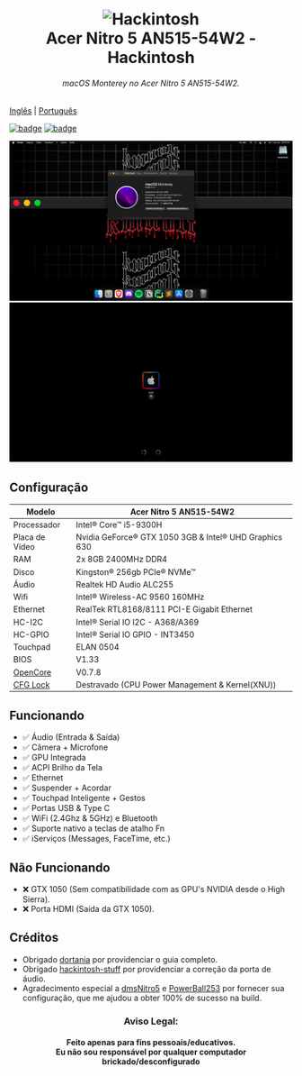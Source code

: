 <h1 align="center">
  <img src="img/logo.png" alt="Hackintosh" width="200px">
  <br>
    Acer Nitro 5 AN515-54W2 - Hackintosh
</h1>
<h6 align="center">macOS Monterey no Acer Nitro 5 AN515-54W2.</h6>

[Inglês](README.md) | [Português](README-pt-BR.md)

[![badge](https://img.shields.io/badge/macOS-Monterey_V12.2.1-white.svg)]() 
[![badge](https://img.shields.io/badge/OpenCore-V0.7.8-blue.svg)](https://github.com/acidanthera/OpenCorePkg/releases/tag/0.7.8)

<img src="img/Specs.png" alt="macOS Monterey">
<img src="img/Boot.png" alt="OpenCore Boot">

## Configuração

| Modelo                                                                                               | Acer Nitro 5 AN515-54W2                                |
|------------------------------------------------------------------------------------------------------|--------------------------------------------------------|
| Processador                                                                                          | Intel® Core™ i5-9300H                                  |
| Placa de Vídeo                                                                                       | Nvidia GeForce® GTX 1050 3GB & Intel® UHD Graphics 630 |
| RAM                                                                                                  | 2x 8GB 2400MHz DDR4                                    |
| Disco                                                                                                | Kingston® 256gb PCIe® NVMe™                            |
| Áudio                                                                                                | Realtek HD Audio ALC255                                |
| Wifi                                                                                                 | Intel® Wireless-AC 9560 160MHz                         |
| Ethernet                                                                                             | RealTek RTL8168/8111 PCI-E Gigabit Ethernet            |
| HC-I2C                                                                                               | Intel® Serial IO I2C - A368/A369                       |
| HC-GPIO                                                                                              | Intel® Serial IO GPIO - INT3450                        |
| Touchpad                                                                                             | ELAN 0504                                              |
| BIOS                                                                                                 | V1.33                                                  |
| [OpenCore](https://github.com/acidanthera/OpenCorePkg)                                               | V0.7.8                                                 |
| [CFG Lock](https://www.reddit.com/r/hackintosh/comments/hz2rtm/cfg_lockunlocking_alternative_method) | Destravado (CPU Power Management & Kernel(XNU))        |

## Funcionando

- ✅ Áudio (Entrada & Saída)
- ✅ Câmera + Microfone
- ✅ GPU Integrada
- ✅ ACPI Brilho da Tela
- ✅ Ethernet
- ✅ Suspender + Acordar
- ✅ Touchpad Inteligente + Gestos
- ✅ Portas USB & Type C
- ✅ WiFi (2.4Ghz & 5GHz) e Bluetooth
- ✅ Suporte nativo a teclas de atalho Fn
- ✅ iServiços (Messages, FaceTime, etc.)

## Não Funcionando

- ❌ GTX 1050 (Sem compatibilidade com as GPU's NVIDIA desde o High Sierra).
- ❌ Porta HDMI (Saída da GTX 1050).


## Créditos

- Obrigado [dortania](https://dortania.github.io/OpenCore-Install-Guide) por providenciar o guia completo.
- Obrigado [hackintosh-stuff](https://github.com/hackintosh-stuff/ComboJack) por providenciar a correção da porta de áudio.
- Agradecimento especial a [dmsNitro5](https://github.com/dmsNitro5/EFI-Acer-Nitro-5-AN515-54-574Q) e [PowerBall253](https://github.com/PowerBall253/AN515-54-Hackintosh) por fornecer sua configuração, que me ajudou a obter 100% de sucesso na build.


<h3 align="center">
Aviso Legal:
</h3>
<h4 align="center">
Feito apenas para fins pessoais/educativos.
<br>
Eu não sou responsável por qualquer computador brickado/desconfigurado
</h4>